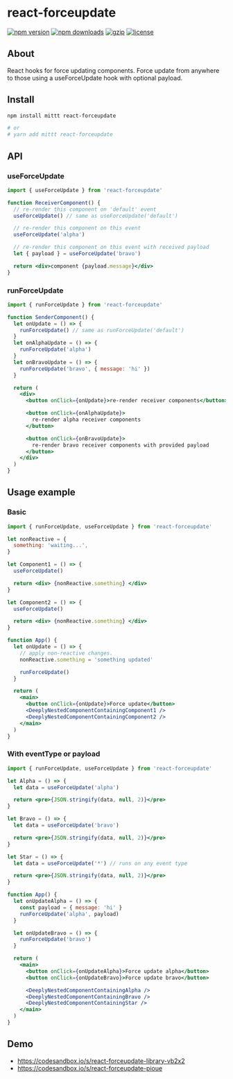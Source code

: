 # react-forceupdate

[![npm version](https://img.shields.io/npm/v/react-forceupdate.svg?style=flat-square)](https://www.npmjs.com/package/react-forceupdate)
[![npm downloads](https://img.shields.io/npm/dm/react-forceupdate.svg?style=flat-square)](https://www.npmjs.com/package/react-forceupdate)
[![gzip](https://img.shields.io/bundlephobia/minzip/react-forceupdate.svg)](https://bundlephobia.com/result?p=react-forceupdate)
[![license](https://img.shields.io/github/license/kunukn/react-forceupdate)](https://github.com/kunukn/react-forceupdate/blob/master/LICENSE)

## About

React hooks for force updating components.
Force update from anywhere to those using a useForceUpdate hook with optional payload.

## Install

```bash
npm install mittt react-forceupdate

# or
# yarn add mittt react-forceupdate
```

## API

### useForceUpdate

```jsx
import { useForceUpdate } from 'react-forceupdate'

function ReceiverComponent() {
  // re-render this component on 'default' event
  useForceUpdate() // same as useForceUpdate('default')

  // re-render this component on this event
  useForceUpdate('alpha')

  // re-render this component on this event with received payload
  let { payload } = useForceUpdate('bravo')

  return <div>component {payload.message}</div>
}
```

### runForceUpdate

```jsx
import { runForceUpdate } from 'react-forceupdate'

function SenderComponent() {
  let onUpdate = () => {
    runForceUpdate() // same as runForceUpdate('default')
  }
  let onAlphaUpdate = () => {
    runForceUpdate('alpha')
  }
  let onBravoUpdate = () => {
    runForceUpdate('bravo', { message: 'hi' })
  }

  return (
    <div>
      <button onClick={onUpdate}>re-render receiver components</button>

      <button onClick={onAlphaUpdate}>
        re-render alpha receiver components
      </button>

      <button onClick={onBravoUpdate}>
        re-render bravo receiver components with provided payload
      </button>
    </div>
  )
}
```

## Usage example

### Basic

```jsx
import { runForceUpdate, useForceUpdate } from 'react-forceupdate'

let nonReactive = {
  something: 'waiting...',
}

let Component1 = () => {
  useForceUpdate()

  return <div> {nonReactive.something} </div>
}

let Component2 = () => {
  useForceUpdate()

  return <div> {nonReactive.something} </div>
}

function App() {
  let onUpdate = () => {
    // apply non-reactive changes.
    nonReactive.something = 'something updated'

    runForceUpdate()
  }

  return (
    <main>
      <button onClick={onUpdate}>Force update</button>
      <DeeplyNestedComponentContainingComponent1 />
      <DeeplyNestedComponentContainingComponent2 />
    </main>
  )
}
```

### With eventType or payload

```jsx
import { runForceUpdate, useForceUpdate } from 'react-forceupdate'

let Alpha = () => {
  let data = useForceUpdate('alpha')

  return <pre>{JSON.stringify(data, null, 2)}</pre>
}

let Bravo = () => {
  let data = useForceUpdate('bravo')

  return <pre>{JSON.stringify(data, null, 2)}</pre>
}

let Star = () => {
  let data = useForceUpdate('*') // runs on any event type

  return <pre>{JSON.stringify(data, null, 2)}</pre>
}

function App() {
  let onUpdateAlpha = () => {
    const payload = { message: 'hi' }
    runForceUpdate('alpha', payload)
  }

  let onUpdateBravo = () => {
    runForceUpdate('bravo')
  }

  return (
    <main>
      <button onClick={onUpdateAlpha}>Force update alpha</button>
      <button onClick={onUpdateBravo}>Force update bravo</button>

      <DeeplyNestedComponentContainingAlpha />
      <DeeplyNestedComponentContainingBravo />
      <DeeplyNestedComponentContainingStar />
    </main>
  )
}
```

## Demo

- https://codesandbox.io/s/react-forceupdate-library-vb2x2
- https://codesandbox.io/s/react-forceupdate-pioue
